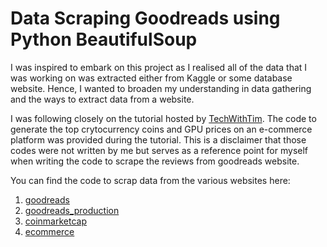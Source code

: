 # Data Scraping Goodreads using Python BeautifulSoup

I was inspired to embark on this project as I realised all of the data that I was working on was extracted either from Kaggle or some database website. Hence, I wanted to broaden my understanding in data gathering and the ways to extract data from a website.

I was following closely on the tutorial hosted by [TechWithTim](https://www.youtube.com/c/TechWithTim). The code to generate the top crytocurrency coins and GPU prices on an e-commerce platform was provided during the tutorial. This is a disclaimer that those codes were not written by me but serves as a reference point for myself when writing the code to scrape the reviews from goodreads website.

You can find the code to scrap data from the various websites here:
1. [goodreads](https://github.com/tjiacheng123/Webscraping_book_reviews/blob/main/webscrape_goodreads.ipynb)
2. [goodreads_production](https://github.com/tjiacheng123/Webscraping_book_reviews/blob/main/webscrape_goodreads.py)
3. [coinmarketcap](https://github.com/tjiacheng123/Webscraping_book_reviews/blob/main/webscrape_coinmarketcap.py)
4. [ecommerce](https://github.com/tjiacheng123/Webscraping_book_reviews/blob/main/webscrape_ecommerce.py)


